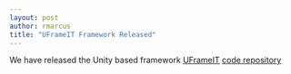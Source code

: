```yaml
---
layout: post
author: rmarcus
title: "UFrameIT Framework Released"
---
```

We have released the Unity based framework [UFrameIT](https://kwarc.info/systems/frameit/)
[code repository](https://github.com/UFrameIT/)
